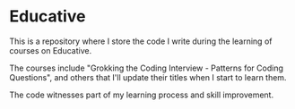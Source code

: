 # Educative

This is a repository where I store the code I write during the learning of courses on Educative.

The courses include "Grokking the Coding Interview - Patterns for Coding Questions", and others that I'll update their titles when I start to learn them.

The code witnesses part of my learning process and skill improvement.
